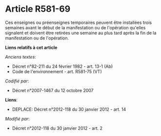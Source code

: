 # Article R581-69

Ces enseignes ou préenseignes temporaires peuvent être installées trois semaines avant le début de la manifestation ou de
l'opération qu'elles signalent et doivent être retirées une semaine au plus tard après la fin de la manifestation ou de
l'opération.

**Liens relatifs à cet article**

_Anciens textes_:

  - Décret n°82-211 du 24 février 1982 - art. 13-1 (Ab)
  - Code de l'environnement - art. R581-75 (VT)

_Codifié par_:

  - Décret n°2007-1467 du 12 octobre 2007

**Liens**:

  - DEPLACE: Décret n°2012-118 du 30 janvier 2012 - art. 14

_Modifié par_:

  - Décret n°2012-118 du 30 janvier 2012 - art. 2
